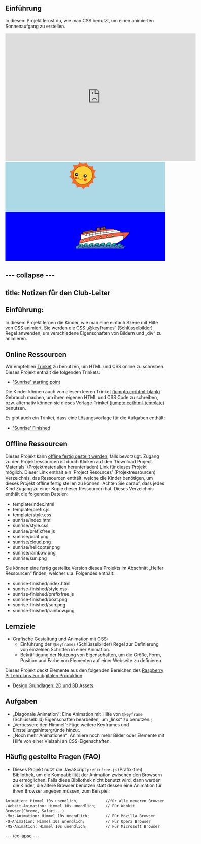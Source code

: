 ## Einführung

In diesem Projekt lernst du, wie man CSS benutzt, um einen animierten Sonnenaufgang zu erstellen.

<div class="trinket">
  <iframe src="https://trinket.io/embed/html/abcc0284a3?outputOnly=true&start=result" width="600" height="400" frameborder="0" marginwidth="0" marginheight="0" allowfullscreen>
  </iframe>
  <img src="images/sunrise-final.png">
</div>


--- collapse ---
---
title: Notizen für den Club-Leiter
---


## Einführung:
In diesem Projekt lernen die Kinder, wie man eine einfach Szene mit Hilfe von CSS animiert. Sie werden die CSS „@keyframes“ (Schlüsselbilder) Regel anwenden, um verschiedene Eigenschaften von Bildern und „div“ zu animieren.

## Online Ressourcen

Wir empfehlen [Trinket](https://trinket.io/) zu benutzen, um HTML und CSS online zu schreiben. Dieses Projekt enthält die folgenden Trinkets:

+ ['Sunrise' starting point](https://trinket.io/html/web-sunrise)

Die Kinder können auch von diesem leeren Trinket [(jumpto.cc/html-blank)](http://jumpto.cc/html-blank) Gebrauch machen, um ihren eigenen HTML und CSS Code zu schreiben, bzw. alternativ können sie dieses Vorlage-Trinket [(jumpto.cc/html-template)](http://jumpto.cc/html-template) benutzen.

Es gibt auch ein Trinket, dass eine Lösungsvorlage für die Aufgaben enthält:

+ ['Sunrise' Finished](https://trinket.io/html/abcc0284a3)

## Offline Ressourcen
Dieses Projekt kann [offline fertig gestellt werden](../offline.html), falls bevorzugt. Zugang zu den Projektressourcen ist durch Klicken auf den 'Download Project Materials' (Projektmaterialien herunterladen) Link für dieses Projekt möglich. Dieser Link enthält ein 'Project Resources' (Projektressourcen) Verzeichnis, das Ressourcen enthält, welche die Kinder benötigen, um dieses Projekt offline fertig stellen zu können. Achten Sie darauf, dass jedes Kind Zugang zu einer Kopie dieser Ressourcen hat. Dieses Verzeichnis enthält die folgenden Dateien:

+ template/index.html
+ template/prefix.js
+ template/style.css
+ sunrise/index.html
+ sunrise/style.css
+ sunrise/prefixfree.js
+ sunrise/boat.png
+ sunrise/cloud.png
+ sunrise/helicopter.png
+ sunrise/rainbow.png
+ sunrise/sun.png

Sie können eine fertig gestellte Version dieses Projekts im Abschnitt „Helfer Ressourcen“ finden, welcher u.a. Folgendes enthält:

+ sunrise-finished/index.html
+ sunrise-finished/style.css
+ sunrise-finished/prefixfree.js
+ sunrise-finished/boat.png
+ sunrise-finished/sun.png
+ sunrise-finished/rainbow.png

## Lernziele
+ Grafische Gestaltung und Animation mit CSS:
	+ Einführung der `@keyframes` (Schlüsselbilder) Regel zur Definierung von einzelnen Schritten in einer Animation.
	+ Bekräfitigung der Nutzung von Eigenschaften, um die Größe, Form, Position und Farbe von Elementen auf einer Webseite zu definieren.

Dieses Projekt deckt Elemente aus den folgenden Bereichen des [Raspberry Pi Lehrplans zur digitalen Produktion](http://rpf.io/curriculum):

+ [Design Grundlagen: 2D und 3D Assets](https://www.raspberrypi.org/curriculum/design/creator).

## Aufgaben
+ „Diagonale Animation“: Eine Animation mit Hilfe von `@keyframe` (Schlüsselbild) Eigenschaften bearbeiten, um „links“ zu benutzen:;
+ „Verbessere den Himmel“: Füge weitere Keyframes und Einstellungshintergründe hinzu:.
+ „Noch mehr Animationen“: Animiere noch mehr Bilder oder Elemente mit Hilfe von einer Vielzahl an CSS-Eigenschaften. 

## Häufig gestellte Fragen (FAQ)

+ Dieses Projekt nutzt die JavaScript `prefixfree.js` (Präfix-frei) Bibliothek, um die Kompatibilität der Animation zwischen den Browsern zu ermöglichen. Falls diese Bibliothek nicht benutzt wird, dann werden die Kinder, die ältere Browser benutzen statt dessen eine Animation für ihren Browser angeben müssen, zum Beispiel:

```
Animation: Himmel 10s unendlich; 		  	//für alle neueren Browser
-Webkit-Animation: Himmel 10s unendlich;  	// Für Webkit Browser(Chrome, Safari...)
-Moz-Animation: Himmel 10s unendlich;     	// Für Mozilla Browser
-O-Animation: Himmel 10s unendlich;       	// Für Opera Browser
-MS-Animation: Himmel 10s unendlich;		// Für Microsoft Browser 
```

--- /collapse ---